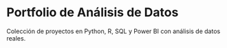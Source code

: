 # Portfolio de Análisis de Datos
Colección de proyectos en Python, R, SQL y Power BI con análisis de datos reales.
